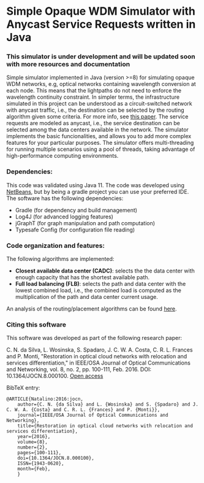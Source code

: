 # Simple Opaque WDM Simulator with Anycast Service Requests written in Java

### This simulator is under development and will be updated soon with more resources and documentation

Simple simulator implemented in Java (version >=8) for simulating opaque WDM networks, e.g, optical networks containing wavelength conversion at each node.
This means that the lightpaths do not need to enforce the wavelength continuity constraint.
In simpler terms, the infrastructure simulated in this project can be understood as a circuit-switched network with anycast traffic, i.e., the destination can be selected by the routing algorithm given some criteria.
For more info, see [this paper](https://ieeexplore.ieee.org/abstract/document/767791).
The service requests are modeled as anycast, i.e., the service destination can be selected among the data centers available in the network.
The simulator implements the basic funcionalities, and allows you to add more complex features for your particular purposes.
The simulator offers multi-threading for running multiple scenarios using a pool of threads, taking advantage of high-performance computing environments.

### Dependencies:

This code was validated using Java 11. The code was developed using [NetBeans](https://netbeans.org/), but by being a gradle project you can use your preferred IDE. The software has the following dependencies:

- Gradle (for dependency and build management)
- Log4J (for advanced logging features)
- jGraphT (for graph manipulation and path computation)
- Typesafe Config (for configuration file reading)

### Code organization and features:

The following algorithms are implemented:
- **Closest available data center (CADC)**: selects the the data center with enough capacity that has the shortest available path.
- **Full load balancing (FLB)**: selects the path and data center with the lowest combined load, i.e., the combined load is computed as the multiplication of the path and data center current usage.

An analysis of the routing/placement algorithms can be found [here](https://ieeexplore.ieee.org/abstract/document/6294216).

### Citing this software

This software was developed as part of the following research paper:

C. N. da Silva, L. Wosinska, S. Spadaro, J. C. W. A. Costa, C. R. L. Frances and P. Monti, "Restoration in optical cloud networks with relocation and services differentiation," in IEEE/OSA Journal of Optical Communications and Networking, vol. 8, no. 2, pp. 100-111, Feb. 2016. DOI: 10.1364/JOCN.8.000100. [Open access](http://www.diva-portal.org/smash/record.jsf?pid=diva2%3A925332&dswid=-6552)

BibTeX entry:

~~~~
@ARTICLE{Natalino:2016:jocn,
    author={C. N. {da Silva} and L. {Wosinska} and S. {Spadaro} and J. C. W. A. {Costa} and C. R. L. {Frances} and P. {Monti}},
    journal={IEEE/OSA Journal of Optical Communications and Networking},
    title={Restoration in optical cloud networks with relocation and services differentiation},
    year={2016},
    volume={8},
    number={2},
    pages={100-111},
    doi={10.1364/JOCN.8.000100},
    ISSN={1943-0620},
    month={Feb},
    }
~~~~
